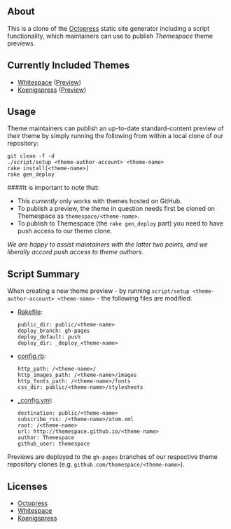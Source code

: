 ## About

This is a clone of the [Octopress][] static site generator including a script functionality, which maintainers can use to publish *Themespace* theme previews.

[Octopress]: https://github.com/imathis/octopress

## Currently Included Themes

- [Whitespace][] ([Preview](http://themespace.github.io/whitespace/))
- [Koenigspress][] ([Preview](http://themespace.github.io/Koenigspress/))

[Whitespace]: https://github.com/lucaslew/whitespace
[Koenigspress]: https://github.com/TheChymera/Koenigspress

## Usage

Theme maintainers can publish an up-to-date standard-content preview of their theme by simply running the following from within a local clone of our repository:

```
git clean -f -d
./script/setup <theme-author-account> <theme-name>
rake install[<theme-name>]
rake gen_deploy
```

####It is important to note that:

* This *currently* only works with themes hosted on GitHub.
* To publish a preview, the theme in question needs first be cloned on Themespace as `themespace/<theme-name>`.
* To publish to Themespace (the `rake gen_deploy` part) you need to have push access to our theme clone.

*We are happy to assist maintainers with the latter two points, and we liberally accord push access to theme authors.*

## Script Summary

When creating a new theme preview - by running `script/setup <theme-author-account> <theme-name>` - the following files are modified:

- [Rakefile](Rakefile):
    ```
    public_dir: public/<theme-name>
    deploy_branch: gh-pages
    deploy_default: push
    deploy_dir: _deploy_<theme-name>
    ```

- [config.rb](config.rb):
    ```
    http_path: /<theme-name>/
    http_images_path: /<theme-name>/images
    http_fonts_path: /<theme-name>/fonts
    css_dir: public/<theme-name>/stylesheets
    ```

- [_config.yml](_config.yml):
    ```
    destination: public/<theme-name>
    subscribe_rss: /<theme-name>/atom.xml
    root: /<theme-name>
    url: http://themespace.github.io/<theme-name>
    author: Themespace
    github_user: themespace
    ```

Previews are deployed to the `gh-pages` branches of our respective theme repository clones (e.g. `github.com/themespace/<theme-name>`).

## Licenses

- [Octopress](https://github.com/imathis/octopress#license)
- [Whitespace](https://github.com/lucaslew/whitespace#license)
- [Koenigspress](https://github.com/TheChymera/Koenigspress#meta)
